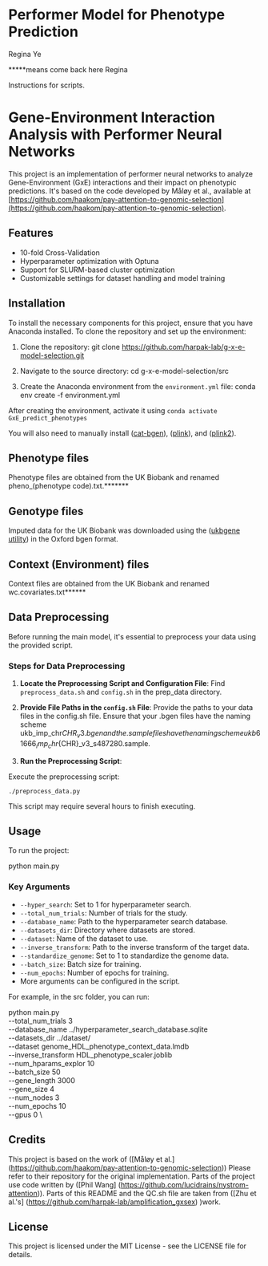# Performer Model for Phenotype Prediction
Regina Ye

*****means come back here Regina

Instructions for scripts.
# Gene-Environment Interaction Analysis with Performer Neural Networks

This project is an implementation of performer neural networks to analyze Gene-Environment (GxE) interactions and their impact on phenotypic predictions. It's based on the code developed by Måløy et al., available at [https://github.com/haakom/pay-attention-to-genomic-selection](https://github.com/haakom/pay-attention-to-genomic-selection).

## Features

- 10-fold Cross-Validation
- Hyperparameter optimization with Optuna
- Support for SLURM-based cluster optimization
- Customizable settings for dataset handling and model training

## Installation

To install the necessary components for this project, ensure that you have Anaconda installed. To clone the repository and set up the environment:

1. Clone the repository:
git clone https://github.com/harpak-lab/g-x-e-model-selection.git

2. Navigate to the source directory:
cd g-x-e-model-selection/src

3. Create the Anaconda environment from the `environment.yml` file:
conda env create -f environment.yml

After creating the environment, activate it using `conda activate GxE_predict_phenotypes`

You will also need to manually install ([cat-bgen](https://enkre.net/cgi-bin/code/bgen/dir?ci=trunk)), ([plink](https://www.cog-genomics.org/plink/)), and ([plink2](https://www.cog-genomics.org/plink/2.0/)).

## Phenotype files
Phenotype files are obtained from the UK Biobank and renamed pheno_(phenotype code).txt.*******

## Genotype files
Imputed data for the UK Biobank was downloaded using the ([ukbgene utility](https://biobank.ctsu.ox.ac.uk/crystal/refer.cgi?id=664)) in the Oxford bgen format.

## Context (Environment) files
Context files are obtained from the UK Biobank and renamed wc.covariates.txt******

## Data Preprocessing

Before running the main model, it's essential to preprocess your data using the provided script.

### Steps for Data Preprocessing

1. **Locate the Preprocessing Script and Configuration File**: Find `preprocess_data.sh` and `config.sh` in the prep_data directory.

3. **Provide File Paths in the `config.sh` File**: Provide the paths to your data files in the config.sh file. Ensure that your .bgen files have the naming scheme ukb_imp_chr${CHR}_v3.bgen and the .sample
files have the naming scheme ukb61666_imp_chr${CHR}_v3_s487280.sample.

2. **Run the Preprocessing Script**: 

Execute the preprocessing script:

`./preprocess_data.py`

This script may require several hours to finish executing.

## Usage

To run the project:

python main.py <additional flags>

### Key Arguments

- `--hyper_search`: Set to 1 for hyperparameter search.
- `--total_num_trials`: Number of trials for the study.
- `--database_name`: Path to the hyperparameter search database.
- `--datasets_dir`: Directory where datasets are stored.
- `--dataset`: Name of the dataset to use.
- `--inverse_transform`: Path to the inverse transform of the target data.
- `--standardize_genome`: Set to 1 to standardize the genome data.
- `--batch_size`: Batch size for training.
- `--num_epochs`: Number of epochs for training.
- More arguments can be configured in the script.

For example, in the src folder, you can run:

python main.py \
        --total_num_trials 3 \
        --database_name ../hyperparameter_search_database.sqlite \
        --datasets_dir ../dataset/ \
        --dataset genome_HDL_phenotype_context_data.lmdb \
        --inverse_transform HDL_phenotype_scaler.joblib \
        --num_hparams_explor 10 \
        --batch_size 50 \
        --gene_length 3000 \
        --gene_size 4 \
        --num_nodes 3 \
        --num_epochs 10 \
        --gpus 0 \

## Credits

This project is based on the work of ([Måløy et al.] (https://github.com/haakom/pay-attention-to-genomic-selection)) Please refer to their repository for the original implementation.
Parts of the project use code written by ([Phil Wang] (https://github.com/lucidrains/nystrom-attention)).
Parts of this README and the QC.sh file are taken from ([Zhu et al.'s] (https://github.com/harpak-lab/amplification_gxsex) )work.

## License

This project is licensed under the MIT License - see the LICENSE file for details.